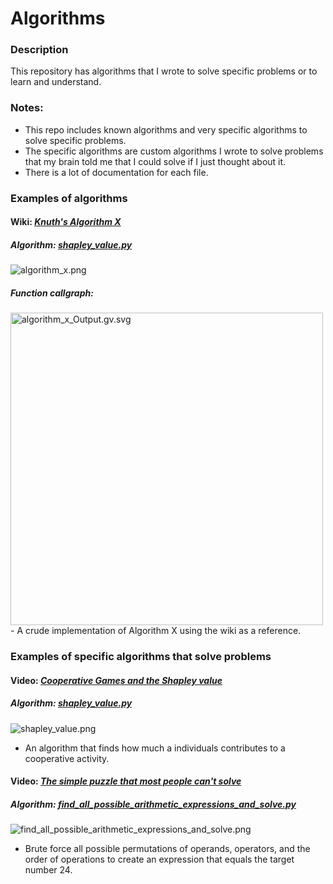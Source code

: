 # Algorithms
### Description
This repository has algorithms that I wrote to solve specific problems or to learn and understand.  

### Notes:
- This repo includes known algorithms and very specific algorithms to solve specific problems.
- The specific algorithms are custom algorithms I wrote to solve problems that my brain told me that I could solve if I just thought about it.
- There is a lot of documentation for each file.

### Examples of algorithms

#### Wiki: [*Knuth's Algorithm X*](https://en.wikipedia.org/wiki/Knuth%27s_Algorithm_X)
##### Algorithm: [*shapley_value.py*](https://github.com/josephedradan/algorithms/tree/master/algorithms/optimization/algorithm_x)
![algorithm_x.png](../master/images/algorithm_x.png)
##### Function callgraph:
<img src="../master/algorithms/optimization/algorithm_x/algorithm_x_Output.gv.svg" height="500" alt="algorithm_x_Output.gv.svg">
- A crude implementation of Algorithm X using the wiki as a reference.

### Examples of specific algorithms that solve problems

#### Video: [*Cooperative Games and the Shapley value*](https://youtu.be/w9O0fkfMkx0)
##### Algorithm: [*shapley_value.py*](https://github.com/josephedradan/algorithms/blob/master/algorithms/game_theory/shapley_value.py)
![shapley_value.png](../master/images/shapley_value.png)
- An algorithm that finds how much a individuals contributes to a cooperative activity.

#### Video: [*The simple puzzle that most people can't solve*](https://www.youtube.com/watch?v=Jnf18uqZRyw)
##### Algorithm: [*find_all_possible_arithmetic_expressions_and_solve.py*](https://github.com/josephedradan/algorithms/blob/master/algorithms/find_all_possible_arithmetic_expressions_and_solve.py)
![find_all_possible_arithmetic_expressions_and_solve.png](../master/images/find_all_possible_arithmetic_expressions_and_solve.png)
- Brute force all possible permutations of operands, operators, and the order of operations to create an expression that equals the target number 24.

